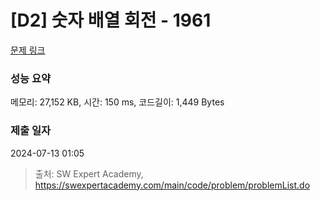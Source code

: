 # [D2] 숫자 배열 회전 - 1961 

[문제 링크](https://swexpertacademy.com/main/code/problem/problemDetail.do?contestProbId=AV5Pq-OKAVYDFAUq) 

### 성능 요약

메모리: 27,152 KB, 시간: 150 ms, 코드길이: 1,449 Bytes

### 제출 일자

2024-07-13 01:05



> 출처: SW Expert Academy, https://swexpertacademy.com/main/code/problem/problemList.do